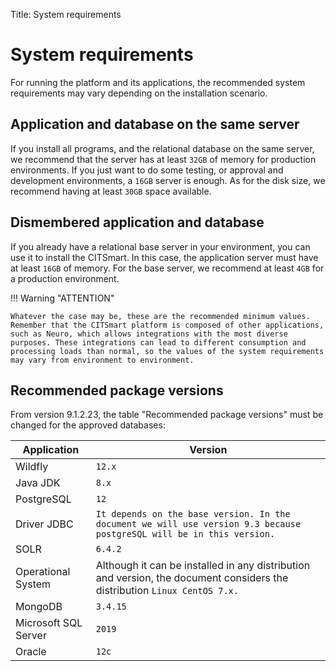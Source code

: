Title: System requirements

# System requirements

For running the platform and its applications, the recommended system requirements may vary depending on the installation scenario.

## Application and database on the same server

If you install all programs, and the relational database on the same server, we recommend that the server has at least `32GB` of memory for production environments. If you just want to do some testing, or approval and development environments, a `16GB` server is enough. As for the disk size, we recommend having at least `30GB` space available.

## Dismembered application and database

If you already have a relational base server in your environment, you can use it to install the CITSmart. In this case, the application server must have at least `16GB` of memory. For the base server, we recommend at least `4GB` for a production environment.

!!! Warning "ATTENTION"

    Whatever the case may be, these are the recommended minimum values. Remember that the CITSmart platform is composed of other applications, such as Neuro, which allows integrations with the most diverse purposes. These integrations can lead to different consumption and processing loads than normal, so the values of the system requirements may vary from environment to environment.   

## Recommended package versions

From version 9.1.2.23, the table "Recommended package versions" must be changed for the approved databases:

|Application|Version|
|-------------- | ------ |
|Wildfly | `12.x` |
|Java JDK | `8.x` |
|PostgreSQL | `12` |
|Driver JDBC |`It depends on the base version. In the document we will use version 9.3 because postgreSQL will be in this version.` |
|SOLR | `6.4.2` |
|Operational System| Although it can be installed in any distribution and version, the document considers the distribution `Linux CentOS 7.x.`   |
|MongoDB   | `3.4.15`|
|Microsoft SQL Server|`2019`|
|Oracle| `12c`|
